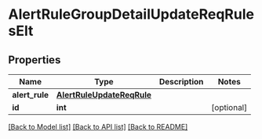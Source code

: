 # AlertRuleGroupDetailUpdateReqRulesElt

## Properties
Name | Type | Description | Notes
------------ | ------------- | ------------- | -------------
**alert_rule** | [**AlertRuleUpdateReqRule**](AlertRuleUpdateReqRule.md) |  | 
**id** | **int** |  | [optional] 

[[Back to Model list]](../README.md#documentation-for-models) [[Back to API list]](../README.md#documentation-for-api-endpoints) [[Back to README]](../README.md)


